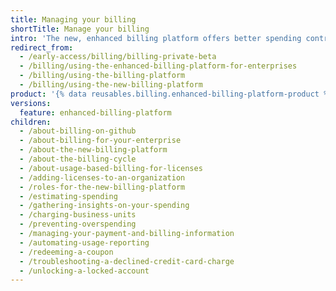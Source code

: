 ```yaml
---
title: Managing your billing
shortTitle: Manage your billing
intro: 'The new, enhanced billing platform offers better spending control and detailed visibility to help you understand your usage with more granular controls.'
redirect_from:
  - /early-access/billing/billing-private-beta
  - /billing/using-the-enhanced-billing-platform-for-enterprises
  - /billing/using-the-billing-platform
  - /billing/using-the-new-billing-platform
product: '{% data reusables.billing.enhanced-billing-platform-product %}'
versions:
  feature: enhanced-billing-platform
children:
  - /about-billing-on-github
  - /about-billing-for-your-enterprise
  - /about-the-new-billing-platform
  - /about-the-billing-cycle
  - /about-usage-based-billing-for-licenses
  - /adding-licenses-to-an-organization
  - /roles-for-the-new-billing-platform
  - /estimating-spending
  - /gathering-insights-on-your-spending
  - /charging-business-units
  - /preventing-overspending
  - /managing-your-payment-and-billing-information
  - /automating-usage-reporting
  - /redeeming-a-coupon
  - /troubleshooting-a-declined-credit-card-charge
  - /unlocking-a-locked-account
---
```

